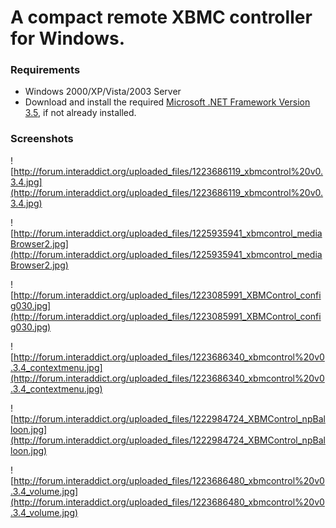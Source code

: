 # A compact remote XBMC controller for Windows. #

### Requirements ###
  * Windows 2000/XP/Vista/2003 Server
  * Download and install the required [Microsoft .NET Framework Version 3.5](http://download.microsoft.com/download/7/0/3/703455ee-a747-4cc8-bd3e-98a615c3aedb/dotNetFx35setup.exe), if not already installed.

### Screenshots ###
![http://forum.interaddict.org/uploaded_files/1223686119_xbmcontrol%20v0.3.4.jpg](http://forum.interaddict.org/uploaded_files/1223686119_xbmcontrol%20v0.3.4.jpg)

![http://forum.interaddict.org/uploaded_files/1225935941_xbmcontrol_mediaBrowser2.jpg](http://forum.interaddict.org/uploaded_files/1225935941_xbmcontrol_mediaBrowser2.jpg)

![http://forum.interaddict.org/uploaded_files/1223085991_XBMControl_config030.jpg](http://forum.interaddict.org/uploaded_files/1223085991_XBMControl_config030.jpg)

![http://forum.interaddict.org/uploaded_files/1223686340_xbmcontrol%20v0.3.4_contextmenu.jpg](http://forum.interaddict.org/uploaded_files/1223686340_xbmcontrol%20v0.3.4_contextmenu.jpg)

![http://forum.interaddict.org/uploaded_files/1222984724_XBMControl_npBalloon.jpg](http://forum.interaddict.org/uploaded_files/1222984724_XBMControl_npBalloon.jpg)

![http://forum.interaddict.org/uploaded_files/1223686480_xbmcontrol%20v0.3.4_volume.jpg](http://forum.interaddict.org/uploaded_files/1223686480_xbmcontrol%20v0.3.4_volume.jpg)
